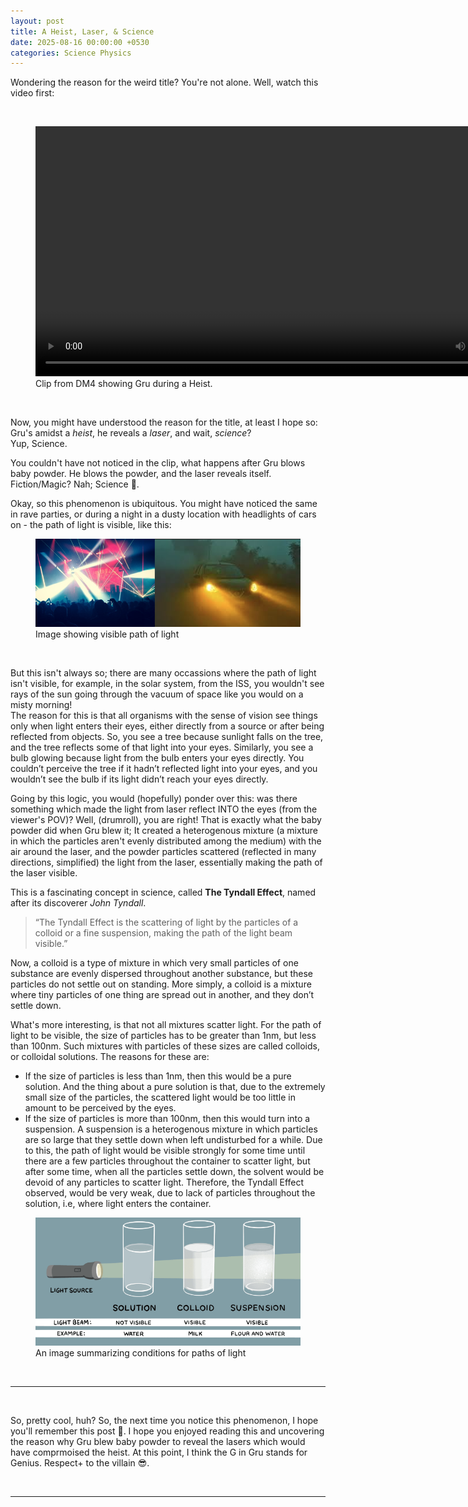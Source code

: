 ```yaml
---
layout: post
title: A Heist, Laser, & Science
date: 2025-08-16 00:00:00 +0530
categories: Science Physics
---
```

<p>Wondering the reason for the weird title? You're not alone. Well, watch this video first:</p><br>
<figure>
    <video width=800 controls>
        <source src="/media/Post_TyndallEffect.mp4" type="video/mp4">
        Error with browser: Does not support video.
    </video>
    <figcaption>Clip from DM4 showing Gru during a Heist. </figcaption>
</figure>
<br>
<p>Now, you might have understood the reason for the title, at least I hope so: Gru's amidst a <i>heist</i>, he reveals a <i>laser</i>, and wait, <i>science</i>?<br>
Yup, Science. </p>

<p>You couldn't have not noticed in the clip, what happens after Gru blows baby powder. He blows the powder, and the laser reveals itself. Fiction/Magic? Nah; Science 💪.</p>
<p>
Okay, so this phenomenon is ubiquitous. You might have noticed the same in rave parties, or during a night in a dusty location with headlights of cars on - the path of light is visible, like this: <br>
<figure>
    <img src="/media/Post_TyndallE.png">
    <figcaption>Image showing visible path of light</figcaption>
</figure><br></p>
<p>
But this isn't always so; there are many occassions where the path of light isn't visible, for example, in the solar system, from the ISS, you wouldn't see rays of the sun going through the vacuum of space like you would on a misty morning! <br>
The reason for this is that all organisms with the sense of vision see things only when light enters their eyes, either directly from a source or after being reflected from objects. So, you see a tree because sunlight falls on the tree, and the tree reflects some of that light into your eyes. Similarly, you see a bulb glowing because light from the bulb enters your eyes directly. You couldn’t perceive the tree if it hadn’t reflected light into your eyes, and you wouldn’t see the bulb if its light didn’t reach your eyes directly.<br>
</p>
<p>
Going by this logic, you would (hopefully) ponder over this: was there something which made the light from laser reflect INTO the eyes (from the viewer's POV)? Well, (drumroll), you are right! That is exactly what the baby powder did when Gru blew it; It created a heterogenous mixture (a mixture in which the particles aren't evenly distributed among the medium) with the air around the laser, and the powder particles scattered (reflected in many directions, simplified) the light from the laser, essentially making the path of the laser visible. 
</p>
<p>
This is a fascinating concept in science, called <b>The Tyndall Effect</b>, named after its discoverer <i>John Tyndall</i>. <br>
<blockquote>“The Tyndall Effect is the scattering of light by the particles of a colloid or a fine suspension, making the path of the light beam visible.”</blockquote>
</p>
<P>
Now, a colloid is a type of mixture in which very small particles of one substance are evenly dispersed throughout another substance, but these particles do not settle out on standing. More simply, a colloid is a mixture where tiny particles of one thing are spread out in another, and they don’t settle down.
</p>
<p>
What's more interesting, is that not all mixtures scatter light. For the path of light to be visible, the size of particles has to be greater than 1nm, but less than 100nm. Such mixtures with particles of these sizes are called colloids, or colloidal solutions. The reasons for these are: 
<ul>
    <li>If the size of particles is less than 1nm, then this would be a pure solution. And the thing about a pure solution is that, due to the extremely small size of the particles, the scattered light would be too little in amount to be perceived by the eyes. </li>
    <li>If the size of particles is more than 100nm, then this would turn into a suspension. A suspension is a heterogenous mixture in which particles are so large that they settle down when left undisturbed for a while. Due to this, the path of light would be visible strongly for some time until there are a few particles throughout the container to scatter light, but after some time, when all the particles settle down, the solvent would be devoid of any particles to scatter light. Therefore, the Tyndall Effect observed, would be very weak, due to lack of particles throughout the solution, i.e, where light enters the container.</li>
</ul>

<figure>
    <img src="/media/Post_TyndallE2.png">
    <figcaption>An image summarizing conditions for paths of light</figcaption>
</figure>
</p><br>
<hr><br>
<p>
So, pretty cool, huh? So, the next time you notice this phenomenon, I hope you'll remember this post 💙. I hope you enjoyed reading this and uncovering the reason why Gru blew baby powder to reveal the lasers which would have comprmoised the heist. At this point, I think the G in Gru stands for Genius. Respect+ to the villain 😎. 
</p>
<br>
<hr>